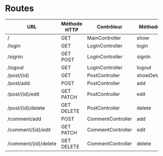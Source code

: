 # Routes

| URL | Méthode HTTP | Contrôleur | Méthode |
|-|-|-|-|
|/| GET | MainController | show |
|/login| GET | LoginController | login |
|/signin| GET POST | LoginController | signIn |
|/logout| GET | LoginController | logout |
|/post/{id}| GET | PostController | showDetail |
|/post/add| POST | PostController | add |
|/post/{id}/edit| GET PATCH | PostController | edit |
|/post/{id}/delete| GET DELETE | PostController | delete |
|/comment/add| POST | CommentController | add |
|/comment/{id}/edit| GET PATCH | CommentController | edit |
|/comment/{id}/delete| GET DELETE | CommentController | delete |
